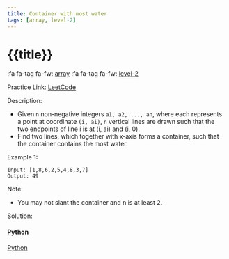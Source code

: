 ```yaml
---
title: Container with most water
tags: [array, level-2]
---
```


# {{title}}

:fa fa-tag fa-fw: [array]({{tagspath}}/array)
:fa fa-tag fa-fw: [level-2]({{tagspath}}/level-2)

Practice Link: [LeetCode](https://leetcode.com/problems/container-with-most-water/)

Description:

- Given `n` non-negative integers `a1, a2, ..., an`, where each represents a point at coordinate `(i, ai)`, `n` vertical lines are drawn such that the two endpoints of line i is at (i, ai) and (i, 0).
- Find two lines, which together with x-axis forms a container, such that the container contains the most water.

Example 1:

```text
Input: [1,8,6,2,5,4,8,3,7]
Output: 49
```

Note:

- You may not slant the container and n is at least 2.

Solution:

<!-- tabs:start -->
#### **Python**

[Python](../pycode/array/container-with-most-water.py ':include :type=code')
<!-- tabs:end -->
